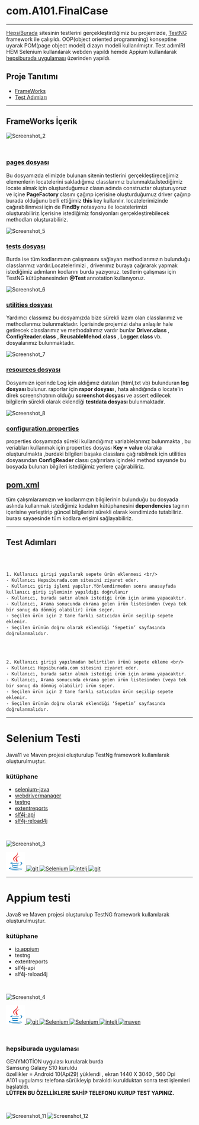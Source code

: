 # com.A101.FinalCase
<hr/>


[HepsiBurada](https://www.hepsiburada.com) sitesinin testlerini gerçekleştirdiğimiz bu projemizde,
[TestNG](https://testng.org/doc/documentation-main.html#testng-xml) framework ile çalışıldı.
OOP(object oriented programming) konseptine uyarak  POM(page object model) dizayn modeli kullanılmıştır. Test adımlRI HEM Selenium kullanılarak webden yapıldı hemde Appium kullanılarak [hepsiburada uygulaması](https://play.google.com/store/apps/details?id=com.pozitron.hepsiburada&gl=TR) üzerinden yapıldı. 

## Proje  Tanıtımı
 
- [FrameWorks](#FrameWorks)
- [Test Adımları](#Test)
 
 
 
 
 <hr/>
 
 ## FrameWorks İçerik
 
![Screenshot_2](https://user-images.githubusercontent.com/101714396/200123138-88df19a1-3f13-4d58-b1df-44e952a68bae.jpg)

<br/>

### [pages dosyası](https://github.com/clgnmmr/com.A101.FinalCase/blob/master/com.HepsiBurada.TestNG/src/test/java/pages/HepsiBuradaPage.java) <br/>
Bu dosyamızda elimizde bulunan sitenin testlerini gerçekleştireceğimiz elemenlerin locatelerini sakladığımız classlarımız bulunmakta.İstediğimiz locate almak için oluşturduğumuz clasın adında constructar oluşturuyoruz ve içine <b> PageFactory </b> clasını çağırıp
içerisine oluşturduğumuz driver çağırıp burada olduğunu belli ettiğimiz <b> this </b> key kullanılır. locatelerimizinde çağırabilinmesi için de <b> FindBy </b> notasyonu ile locatelerimizi oluşturabiliriz.İçerisine istediğimiz fonsiyonları gerçekleştirebilecek methodları oluşturabiliriz.

![Screenshot_5](https://user-images.githubusercontent.com/101714396/200123389-f0b300e6-3040-4097-bc2e-7176a0b510c4.jpg)

### [tests dosyası](https://github.com/clgnmmr/com.A101.FinalCase/blob/master/com.HepsiBurada.TestNG/src/test/java/tests/HepsiBuradaTest.java) <br/>
Burda ise tüm kodlarımızın çalışmasını sağlayan methodlarımızın bulunduğu classlarımız vardır.Locatelerimizi , driverımız buraya çağırarak yapmak istediğimiz adımların kodlarını burda yazıyoruz.
testlerin çalışması için TestNG kütüphanesinden <b> @Test </b> annotation kullanıyoruz.

![Screenshot_6](https://user-images.githubusercontent.com/101714396/200123396-ba4aecc3-9c83-4eae-bf57-18f2f4340cf5.jpg)

 
### [utilities dosyası](https://github.com/clgnmmr/com.A101.FinalCase/tree/master/com.HepsiBurada.TestNG/src/test/java/utilities) <br/>
Yardımcı classımız bu dosyamızda bize sürekli lazım olan classlarımız ve methodlarımız bulunmaktadır. İçerisinde  projemizi daha anlaşılır hale getirecek classlarımız ve methodalrımız vardır bunlar
<b> Driver.class </b> , <b> ConfigReader.class</b> , <b> ReusableMehod.class </b>, <b> Logger.class </b>  vb.  dosyalarımız bulunmaktadır. 

![Screenshot_7](https://user-images.githubusercontent.com/101714396/200123412-c0f90911-d925-40c6-8b6c-bec0d874847d.jpg)

### [resources dosyası](https://github.com/clgnmmr/com.A101.FinalCase/tree/master/com.HepsiBurada.TestNG/src/test/resources) <br/>
Dosyamıızn içerinde Log için aldığımız dataları (html,txt vb) bulunduran <b> log dosyası </b> bulunur. raporlar için <b> rapor dosyası </b> , hata alındığında o locate'in direk screenshotının olduğu <b> screenshot dosyası </b> 
ve  assert edilecek bilgilerin sürekli olarak eklendiği <b> testdata dosyası </b> bulunmaktadır. 

![Screenshot_8](https://user-images.githubusercontent.com/101714396/200123427-2b9d61c2-84d9-4766-af96-a3c175f080ed.jpg)

### <b> [configuration.properties](https://github.com/clgnmmr/com.A101.FinalCase/blob/master/com.HepsiBurada.TestNG/configuration.properties) </b>
properties dosyamızda sürekli kullandığımız variablelarımız bulunmakta , bu veriabları kullanmak için properties dosyası <b> Key  =  value </b> olaraka oluşturulmakta ,burdaki bilgileri başaka classlara çağırabilmek için utilities dosyasından
<b> ConfigReader </b> classı çağırırlara içindeki method saysınde bu bosyada bulunan bilgileri istediğimiz yerlere çağırabiliriz.

## [pom.xml](https://github.com/clgnmmr/com.A101.FinalCase/blob/master/com.HepsiBurada.TestNG/pom.xml)
tüm çalışmlaraımızın ve kodlarımızın bilgilerinin bulunduğu bu dosyada aslında kullanmak istediğimiz kodalrın kütüphanesini  <b> dependencies </b> tagının içerisine yerleştirip güncel bilgilerini sürekli olarak kendimizde tutabiliriz.
burası sayaesinde tüm kodlara erişimi sağlayabiliriz.

<hr/>

## Test Adımları

<br/>

```

1. Kullanıcı girişi yapılarak sepete ürün eklenmesi <br/>
- Kullanıcı Hepsiburada.com sitesini ziyaret eder.
- Kullanıcı giriş işlemi yapılır.Yönlendirmeden sonra anasayfada kullanıcı giriş işleminin yapıldığı doğrulanır
- Kullanıcı, burada satın almak istediği ürün için arama yapacaktır.
- Kullanıcı, Arama sonucunda ekrana gelen ürün listesinden (veya tek bir sonuç da dönmüş olabilir) ürün seçer.
- Seçilen ürün için 2 tane farklı satıcıdan ürün seçilip sepete eklenir.
- Seçilen ürünün doğru olarak eklendiği ‘Sepetim’ sayfasında doğrulanmalıdır.

```


<br/>

```

2. Kullanıcı girişi yapılmadan belirtilen ürünü sepete ekleme <br/>
- Kullanıcı Hepsiburada.com sitesini ziyaret eder.
- Kullanıcı, burada satın almak istediği ürün için arama yapacaktır.
- Kullanıcı, Arama sonucunda ekrana gelen ürün listesinden (veya tek bir sonuç da dönmüş olabilir) ürün seçer.
- Seçilen ürün için 2 tane farklı satıcıdan ürün seçilip sepete eklenir.
- Seçilen ürünün doğru olarak eklendiği ‘Sepetim’ sayfasında doğrulanmalıdır.

```
<hr/>



# Selenium Testi<br/>

Java11  ve Maven projesi oluşturulup TestNg framework kullanılarak oluşturulmuştur.
<br/>

### kütüphane <br/>

- [selenium-java](https://mvnrepository.com/artifact/org.seleniumhq.selenium/selenium-java)
- [webdrivermanager](https://mvnrepository.com/artifact/io.github.bonigarcia/webdrivermanager)
- [testng](https://mvnrepository.com/artifact/org.testng/testng)
- [extentreports](https://mvnrepository.com/artifact/com.aventstack/extentreports)
- [slf4j-api](https://mvnrepository.com/artifact/org.slf4j/slf4j-api)
- [slf4j-reload4j](https://mvnrepository.com/artifact/org.slf4j/slf4j-reload4j)

<br/>

![Screenshot_3](https://user-images.githubusercontent.com/101714396/200123206-2f6c3709-79c7-4315-9f0c-fb3eba2ab7dd.jpg)


<a href="https://www.java.com" target="_blank" rel="noreferrer"> <img src="https://raw.githubusercontent.com/devicons/devicon/master/icons/java/java-original.svg" alt="java" width="50" height="50"/> </a>
<a href="https://git-scm.com/" target="_blank" rel="noreferrer"> <img src="https://www.vectorlogo.zone/logos/git-scm/git-scm-icon.svg" alt="git" width="40" height="40"/> </a>
<a href="https://www.selenium.com" target="_blank" rel="noreferrer"> <img src="https://camo.githubusercontent.com/4b95df4d6ca7a01afc25d27159804dc5a7d0df41d8131aaf50c9f84847dfda21/68747470733a2f2f73656c656e69756d2e6465762f696d616765732f73656c656e69756d5f6c6f676f5f7371756172655f677265656e2e706e67" alt="Selenium" width="50" height="50"/> </a>
<a href="https://www.intelj.com" target="_blank" rel="noreferrer"> <img src="https://encrypted-tbn0.gstatic.com/images?q=tbn:ANd9GcQak-N8W03mK25slV1lwM80i0y1obRPPJOaLA&usqp=CAU" alt="intelj" width="80" height="40"/> </a>
<a href="https://www.maven.com" target="_blank" rel="noreferrer"> <img src="https://koraypeker.com/wp-content/uploads/2018/06/1_xsrKVt69q3JsZzLD-ldekQ.jpeg" alt="git" width="100" height="40"/> </a>

<hr/>

# Appium testi<br/>

Java8  ve Maven projesi oluşturulup TestNG framework kullanılarak oluşturulmuştur. 
<br/>

### kütüphane <br/>

- [io.appium](https://mvnrepository.com/artifact/io.appium/java-client)
- testng
- extentreports
- slf4j-api
- slf4j-reload4j


<br/>

![Screenshot_4](https://user-images.githubusercontent.com/101714396/200123269-ed4a04c2-5416-4656-8862-5f0868cb2859.jpg)


<a href="https://www.java.com" target="_blank" rel="noreferrer"> <img src="https://raw.githubusercontent.com/devicons/devicon/master/icons/java/java-original.svg" alt="java" width="50" height="50"/> </a>
<a href="https://git-scm.com/" target="_blank" rel="noreferrer"> <img src="https://www.vectorlogo.zone/logos/git-scm/git-scm-icon.svg" alt="git" width="40" height="40"/> </a>
<a href="https://www.appium.com" target="_blank" rel="noreferrer"> <img src="https://miro.medium.com/max/698/0*Ar7dArTvLIGrRs2n.png" alt="Selenium" width="100" height="50"/> </a>
<a href="https://www.selenium.com" target="_blank" rel="noreferrer"> <img src="https://camo.githubusercontent.com/4b95df4d6ca7a01afc25d27159804dc5a7d0df41d8131aaf50c9f84847dfda21/68747470733a2f2f73656c656e69756d2e6465762f696d616765732f73656c656e69756d5f6c6f676f5f7371756172655f677265656e2e706e67" alt="Selenium" width="50" height="50"/> </a>
<a href="https://www.intelj.com" target="_blank" rel="noreferrer"> <img src="https://encrypted-tbn0.gstatic.com/images?q=tbn:ANd9GcQak-N8W03mK25slV1lwM80i0y1obRPPJOaLA&usqp=CAU" alt="intelj" width="80" height="40"/> </a>
<a href="https://www.maven.com" target="_blank" rel="noreferrer"> <img src="https://koraypeker.com/wp-content/uploads/2018/06/1_xsrKVt69q3JsZzLD-ldekQ.jpeg" alt="maven" width="100" height="40"/> </a>

<br/>

### hepsiburada uygulaması <br/>

GENYMOTİON uygulası kurularak burda <br/>
Samsung Galaxy S10 kuruldu<br/>
özellikler = Android 10(Api29) yüklendi ,   ekran  1440 X 3040  , 560 Dpi <br/>
A101 uygulamsı telefona sürükleyip bırakıldı kurulduktan sonra test işlemleri başlatıldı.<br/>
<b>LÜTFEN BU ÖZELLİKLERE SAHİP TELEFONU KURUP TEST YAPINIZ.</b>

<br/>

![Screenshot_11](https://user-images.githubusercontent.com/101714396/193453938-0b47e3db-66fb-4b47-a868-7014f91fc477.jpg)
![Screenshot_12](https://user-images.githubusercontent.com/101714396/193454042-81b9d8df-b639-47cc-8493-3e085344d838.jpg)



